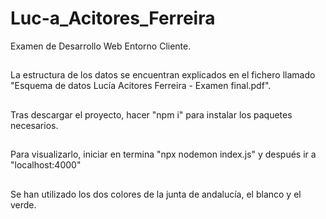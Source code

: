 # Luc-a_Acitores_Ferreira
Examen de Desarrollo Web Entorno Cliente.
##
La estructura de los datos se encuentran explicados en el fichero llamado "Esquema de datos Lucía Acitores Ferreira - Examen final.pdf".
##
Tras descargar el proyecto, hacer "npm i" para instalar los paquetes necesarios.
##
Para visualizarlo, iniciar en termina "npx nodemon index.js" y después ir a "localhost:4000"
##
Se han utilizado los dos colores de la junta de andalucía, el blanco y el verde.